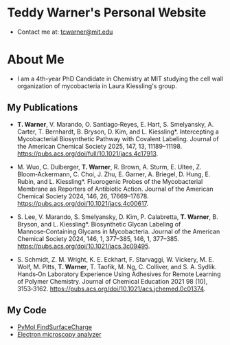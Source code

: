 # Teddy Warner's Personal Website
* Contact me at: tcwarner@mit.edu

# About Me
* I am a 4th-year PhD Candidate in Chemistry at MIT studying the cell wall organization of mycobacteria in Laura Kiessling's group.

## My Publications
* **T. Warner**, V. Marando, O. Santiago‑Reyes, E. Hart, S. Smelyansky, A. Carter, T. Bernhardt, B. Bryson, D. Kim, and L. Kiessling*. Intercepting a Mycobacterial Biosynthetic Pathway with Covalent Labeling. Journal of the American Chemical Society 2025, 147, 13, 11189–11198. <a href="[url](https://pubs.acs.org/doi/full/10.1021/jacs.4c17913)">https://pubs.acs.org/doi/full/10.1021/jacs.4c17913</a>.

* M. Wuo, C. Dulberger, **T. Warner**, R. Brown, A. Sturm, E. Ultee, Z. Bloom‑Ackermann, C. Choi, J. Zhu, E. Garner, A. Briegel, D. Hung, E. Rubin, and L. Kiessling*. Fluorogenic Probes of the Mycobacterial Membrane as Reporters of Antibiotic Action. Journal of the American Chemical Society 2024, 146, 26, 17669–17678. <a href="[url](https://pubs.acs.org/doi/10.1021/jacs.4c00617)">https://pubs.acs.org/doi/10.1021/jacs.4c00617</a>.

* S. Lee, V. Marando, S. Smelyansky, D. Kim, P. Calabretta, **T. Warner**, B. Bryson, and L. Kiessling*. Biosynthetic Glycan Labeling of Mannose‑Containing Glycans in Mycobacteria. Journal of the American Chemical Society 2024, 146, 1, 377–385, 146, 1, 377–385. <a href="[url](https://pubs.acs.org/doi/10.1021/jacs.3c09495)">https://pubs.acs.org/doi/10.1021/jacs.3c09495</a>.

* S. Schmidt, Z. M. Wright, K. E. Eckhart, F. Starvaggi, W. Vickery, M. E. Wolf, M. Pitts, **T. Warner**, T. Taofik, M. Ng, C. Colliver, and S. A. Sydlik. Hands‑On Laboratory Experience Using Adhesives for Remote Learning of Polymer Chemistry. Journal of Chemical Education 2021 98 (10), 3153‑3162. <a href="[url](https://pubs.acs.org/doi/10.1021/acs.jchemed.0c01374)">https://pubs.acs.org/doi/10.1021/acs.jchemed.0c01374</a>.

## My Code
* [PyMol FindSurfaceCharge](https://pymolwiki.org/index.php/FindSurfaceCharge)
* [Electron microscopy analyzer](https://github.com/tcwarner/tcwarner.github.io/blob/main/CellEM.py)
